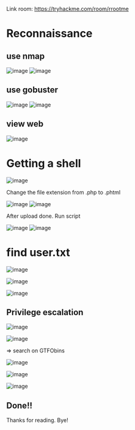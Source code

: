 Link room: https://tryhackme.com/room/rrootme
# Reconnaissance 
## use nmap
![image](https://github.com/nguyenngocdung18/tryhackme/assets/134156226/719659b4-72ef-47d6-b274-3b32346a4735)
![image](https://github.com/nguyenngocdung18/tryhackme/assets/134156226/7bd2d675-e915-4dc2-9dfc-9f8532302dfd)

## use gobuster
![image](https://github.com/nguyenngocdung18/tryhackme/assets/134156226/55afabbe-e276-4654-8d0c-1316f7a27a68)
![image](https://github.com/nguyenngocdung18/tryhackme/assets/134156226/51e1227f-26c8-4662-bc62-0c42b90fcfd4)

## view web
![image](https://github.com/nguyenngocdung18/tryhackme/assets/134156226/0ceda9bd-fee8-4e05-8301-7a1f548c5a79)
# Getting a shell 
![image](https://github.com/nguyenngocdung18/tryhackme/assets/134156226/2f30fbba-eb80-4629-843f-72f9822a5bdf)

Change the file extension from .php to .phtml

![image](https://github.com/nguyenngocdung18/tryhackme/assets/134156226/933151f0-ea58-44d7-843c-817bf4a3f154)
![image](https://github.com/nguyenngocdung18/tryhackme/assets/134156226/58c18445-84a3-4f86-8850-fff6c83252f8)

After upload done. Run script

![image](https://github.com/nguyenngocdung18/tryhackme/assets/134156226/a7a3cbab-de61-4193-915f-3460aebbf724)
![image](https://github.com/nguyenngocdung18/tryhackme/assets/134156226/89848f6c-2c73-45e5-bc9e-d53ab27a768c)
# find user.txt
![image](https://github.com/nguyenngocdung18/tryhackme/assets/134156226/32713dbc-d561-44cc-b293-1893679d8cee)

![image](https://github.com/nguyenngocdung18/tryhackme/assets/134156226/d13da4ed-c4d0-4113-acf2-dcce6c929b7f)

![image](https://github.com/nguyenngocdung18/tryhackme/assets/134156226/587ef676-308d-43fe-a9e6-cbe5dd9a6d12)
##  Privilege escalation 
![image](https://github.com/nguyenngocdung18/tryhackme/assets/134156226/f029d1b6-5d13-4ac6-b893-7dae11a00804)

![image](https://github.com/nguyenngocdung18/tryhackme/assets/134156226/e80c4719-3caa-45d6-b705-ff9ffa7ec2f7)

=> search on GTFObins

![image](https://github.com/nguyenngocdung18/tryhackme/assets/134156226/c53760fe-966f-42bd-8036-11e8f15845af)

![image](https://github.com/nguyenngocdung18/tryhackme/assets/134156226/597a7860-2d2e-4e6d-bb6b-309f93be3101)

![image](https://github.com/nguyenngocdung18/tryhackme/assets/134156226/91cd042a-d10f-4764-ab90-56a475287bce)

## Done!!
Thanks for reading. Bye!
